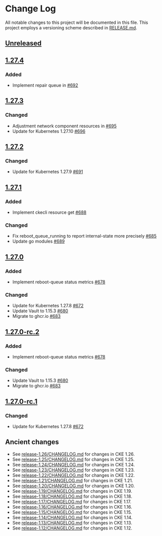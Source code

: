 # Change Log

All notable changes to this project will be documented in this file.
This project employs a versioning scheme described in [RELEASE.md](RELEASE.md#versioning).

## [Unreleased]

## [1.27.4]

### Added

- Implement repair queue in [#692](https://github.com/cybozu-go/cke/pull/692)

## [1.27.3]

### Changed

- Adjustment network component resources in [#695](https://github.com/cybozu-go/cke/pull/695)
- Update for Kubernetes 1.27.10 [#696](https://github.com/cybozu-go/cke/pull/696)

## [1.27.2]

### Changed

- Update for Kubernetes 1.27.9 [#691](https://github.com/cybozu-go/cke/pull/691)

## [1.27.1]

### Added

- Implement ckecli resource get [#688](https://github.com/cybozu-go/cke/pull/688)

### Changed

- Fix reboot_queue_running to report internal-state more precisely [#685](https://github.com/cybozu-go/cke/pull/685)
- Update go modules [#689](https://github.com/cybozu-go/cke/pull/689)

## [1.27.0]

### Added

- Implement reboot-queue status metrics [#678](https://github.com/cybozu-go/cke/pull/678)

### Changed

- Update for Kubernetes 1.27.8 [#672](https://github.com/cybozu-go/cke/pull/672)
- Update Vault to 1.15.3 [#680](https://github.com/cybozu-go/cke/pull/680)
- Migrate to ghcr.io [#683](https://github.com/cybozu-go/cke/pull/683)

## [1.27.0-rc.2]

### Added

- Implement reboot-queue status metrics [#678](https://github.com/cybozu-go/cke/pull/678)

### Changed

- Update Vault to 1.15.3 [#680](https://github.com/cybozu-go/cke/pull/680)
- Migrate to ghcr.io [#683](https://github.com/cybozu-go/cke/pull/683)

## [1.27.0-rc.1]

### Changed

- Update for Kubernetes 1.27.8 [#672](https://github.com/cybozu-go/cke/pull/672)

## Ancient changes

- See [release-1.26/CHANGELOG.md](https://github.com/cybozu-go/cke/blob/release-1.26/CHANGELOG.md) for changes in CKE 1.26.
- See [release-1.25/CHANGELOG.md](https://github.com/cybozu-go/cke/blob/release-1.25/CHANGELOG.md) for changes in CKE 1.25.
- See [release-1.24/CHANGELOG.md](https://github.com/cybozu-go/cke/blob/release-1.24/CHANGELOG.md) for changes in CKE 1.24.
- See [release-1.23/CHANGELOG.md](https://github.com/cybozu-go/cke/blob/release-1.23/CHANGELOG.md) for changes in CKE 1.23.
- See [release-1.22/CHANGELOG.md](https://github.com/cybozu-go/cke/blob/release-1.22/CHANGELOG.md) for changes in CKE 1.22.
- See [release-1.21/CHANGELOG.md](https://github.com/cybozu-go/cke/blob/release-1.21/CHANGELOG.md) for changes in CKE 1.21.
- See [release-1.20/CHANGELOG.md](https://github.com/cybozu-go/cke/blob/release-1.20/CHANGELOG.md) for changes in CKE 1.20.
- See [release-1.19/CHANGELOG.md](https://github.com/cybozu-go/cke/blob/release-1.19/CHANGELOG.md) for changes in CKE 1.19.
- See [release-1.18/CHANGELOG.md](https://github.com/cybozu-go/cke/blob/release-1.18/CHANGELOG.md) for changes in CKE 1.18.
- See [release-1.17/CHANGELOG.md](https://github.com/cybozu-go/cke/blob/release-1.17/CHANGELOG.md) for changes in CKE 1.17.
- See [release-1.16/CHANGELOG.md](https://github.com/cybozu-go/cke/blob/release-1.16/CHANGELOG.md) for changes in CKE 1.16.
- See [release-1.15/CHANGELOG.md](https://github.com/cybozu-go/cke/blob/release-1.15/CHANGELOG.md) for changes in CKE 1.15.
- See [release-1.14/CHANGELOG.md](https://github.com/cybozu-go/cke/blob/release-1.14/CHANGELOG.md) for changes in CKE 1.14.
- See [release-1.13/CHANGELOG.md](https://github.com/cybozu-go/cke/blob/release-1.13/CHANGELOG.md) for changes in CKE 1.13.
- See [release-1.12/CHANGELOG.md](https://github.com/cybozu-go/cke/blob/release-1.12/CHANGELOG.md) for changes in CKE 1.12.

[Unreleased]: https://github.com/cybozu-go/cke/compare/v1.27.4...HEAD
[1.27.4]: https://github.com/cybozu-go/cke/compare/v1.27.3...v1.27.4
[1.27.3]: https://github.com/cybozu-go/cke/compare/v1.27.2...v1.27.3
[1.27.2]: https://github.com/cybozu-go/cke/compare/v1.27.1...v1.27.2
[1.27.1]: https://github.com/cybozu-go/cke/compare/v1.27.0...v1.27.1
[1.27.0]: https://github.com/cybozu-go/cke/compare/v1.26.4...v1.27.0
[1.27.0-rc.2]: https://github.com/cybozu-go/cke/compare/v1.27.0-rc.1...v1.27.0-rc.2
[1.27.0-rc.1]: https://github.com/cybozu-go/cke/compare/v1.26.4...v1.27.0-rc.1

